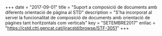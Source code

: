+++
date        = "2017-09-01"
title       = "Suport a composició de documents amb diferents orientació de pàgina al STD"
description = "S'ha incorporat al servei la funcionalitat de composició de documents amb orientació de pàgines tant horitzontals com verticals"
key 		    = "SETEMBRE2017"
enllac      = "https://cstd.ctti.gencat.cat/jiracstd/browse/STF-3051"
+++
